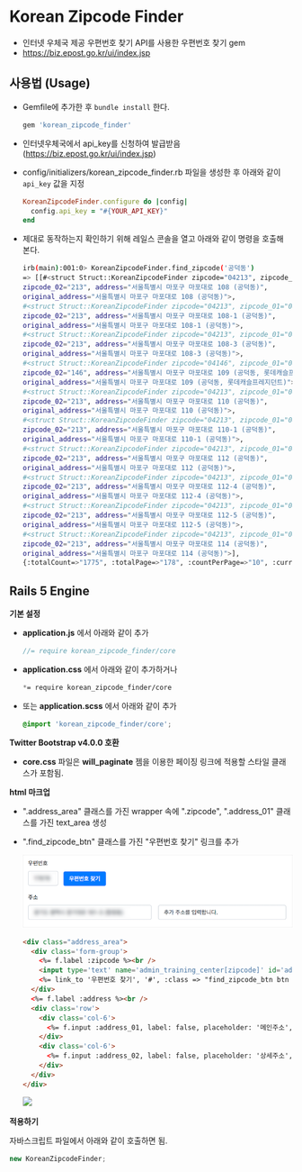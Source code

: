 Korean Zipcode Finder
=====================

* 인터넷 우체국 제공 우편번호 찾기 API를 사용한 우편번호 찾기 gem
* https://biz.epost.go.kr/ui/index.jsp


사용법 (Usage)
-----------

* Gemfile에 추가한 후 `bundle install` 한다.

  ```ruby
  gem 'korean_zipcode_finder'
  ```

* 인터넷우체국에서 api_key를 신청하여 발급받음 (https://biz.epost.go.kr/ui/index.jsp)

* config/initializers/korean_zipcode_finder.rb 파일을 생성한 후 아래와 같이 `api_key` 값을 지정

    ``` ruby
    KoreanZipcodeFinder.configure do |config|
      config.api_key = "#{YOUR_API_KEY}"
    end
    ```

* 제대로 동작하는지 확인하기 위해 레일스 콘솔을 열고 아래와 같이 명령을 호출해 본다. 

  ```bash
  irb(main):001:0> KoreanZipcodeFinder.find_zipcode('공덕동')
  => [[#<struct Struct::KoreanZipcodeFinder zipcode="04213", zipcode_01="042", 
  zipcode_02="213", address="서울특별시 마포구 마포대로 108 (공덕동)", 
  original_address="서울특별시 마포구 마포대로 108 (공덕동)">, 
  #<struct Struct::KoreanZipcodeFinder zipcode="04213", zipcode_01="042", 
  zipcode_02="213", address="서울특별시 마포구 마포대로 108-1 (공덕동)", 
  original_address="서울특별시 마포구 마포대로 108-1 (공덕동)">, 
  #<struct Struct::KoreanZipcodeFinder zipcode="04213", zipcode_01="042", 
  zipcode_02="213", address="서울특별시 마포구 마포대로 108-3 (공덕동)", 
  original_address="서울특별시 마포구 마포대로 108-3 (공덕동)">, 
  #<struct Struct::KoreanZipcodeFinder zipcode="04146", zipcode_01="041", 
  zipcode_02="146", address="서울특별시 마포구 마포대로 109 (공덕동, 롯데캐슬프레지던트)", 
  original_address="서울특별시 마포구 마포대로 109 (공덕동, 롯데캐슬프레지던트)">, 
  #<struct Struct::KoreanZipcodeFinder zipcode="04213", zipcode_01="042", 
  zipcode_02="213", address="서울특별시 마포구 마포대로 110 (공덕동)", 
  original_address="서울특별시 마포구 마포대로 110 (공덕동)">, 
  #<struct Struct::KoreanZipcodeFinder zipcode="04213", zipcode_01="042", 
  zipcode_02="213", address="서울특별시 마포구 마포대로 110-1 (공덕동)", 
  original_address="서울특별시 마포구 마포대로 110-1 (공덕동)">, 
  #<struct Struct::KoreanZipcodeFinder zipcode="04213", zipcode_01="042", 
  zipcode_02="213", address="서울특별시 마포구 마포대로 112 (공덕동)", 
  original_address="서울특별시 마포구 마포대로 112 (공덕동)">, 
  #<struct Struct::KoreanZipcodeFinder zipcode="04213", zipcode_01="042", 
  zipcode_02="213", address="서울특별시 마포구 마포대로 112-4 (공덕동)", 
  original_address="서울특별시 마포구 마포대로 112-4 (공덕동)">, 
  #<struct Struct::KoreanZipcodeFinder zipcode="04213", zipcode_01="042", 
  zipcode_02="213", address="서울특별시 마포구 마포대로 112-5 (공덕동)", 
  original_address="서울특별시 마포구 마포대로 112-5 (공덕동)">, 
  #<struct Struct::KoreanZipcodeFinder zipcode="04213", zipcode_01="042", 
  zipcode_02="213", address="서울특별시 마포구 마포대로 114 (공덕동)", 
  original_address="서울특별시 마포구 마포대로 114 (공덕동)">], 
  {:totalCount=>"1775", :totalPage=>"178", :countPerPage=>"10", :currentPage=>"1"}]
  ```

Rails 5 Engine
--------------

**기본 설정**

* **application.js** 에서 아래와 같이 추가

    ``` javascript
    //= require korean_zipcode_finder/core
    ```

* **application.css** 에서 아래와 같이 추가하거나 
    ``` css
    *= require korean_zipcode_finder/core
    ```

* 또는 **application.scss** 에서 아래와 같이 추가
    ``` scss
    @import 'korean_zipcode_finder/core';
    ```


**Twitter Bootstrap v4.0.0 호환**
* **core.css** 파일은 **will_paginate** 젬을 이용한 페이징 링크에 적용할 스타일 클래스가 포함됨.

**html 마크업**

* ".address_area" 클래스를 가진 wrapper 속에 ".zipcode", ".address_01" 클래스를 가진 text_area 생성
* ".find_zipcode_btn" 클래스를 가진 "우편번호 찾기" 링크를 추가

  ![](app/assets/images/address_area.png)

  ``` html
  <div class="address_area">
    <div class='form-group'>
      <%= f.label :zipcode %><br />
      <input type='text' name='admin_training_center[zipcode]' id='admin_training_center_zipcode' class='zipcode form-control col-3 col-sm-2 col-md-1 d-inline' value="<%= f.object.zipcode %>" placeholder='99999'>
      <%= link_to '우편번호 찾기', '#', :class => "find_zipcode_btn btn btn-primary ml-2" %>
    </div>
    <%= f.label :address %><br />
    <div class='row'>
      <div class='col-6'>
        <%= f.input :address_01, label: false, placeholder: '메인주소', input_html: {class: "address_01"} %>
      </div>
      <div class='col-6'>
        <%= f.input :address_02, label: false, placeholder: '상세주소', input_html: {class: "address_02"} %>
      </div>
    </div>
  </div>
    ```
  ![](app/assets/images/search_zipcodes.png)  

**적용하기**

자바스크립트 파일에서 아래와 같이 호출하면 됨.

``` javascript
new KoreanZipcodeFinder;
``` 

